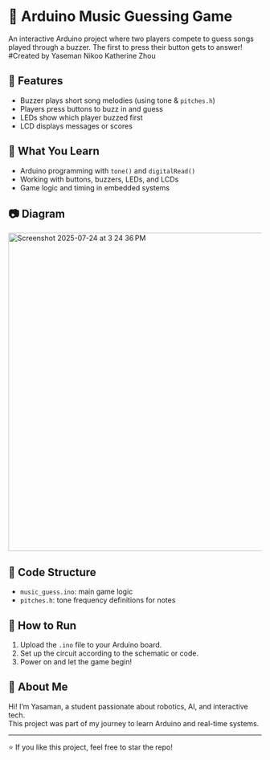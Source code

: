 # 🎵 Arduino Music Guessing Game

An interactive Arduino project where two players compete to guess songs played through a buzzer. The first to press their button gets to answer!
#Created by 
Yaseman Nikoo
Katherine Zhou

## 🔧 Features
- Buzzer plays short song melodies (using tone & `pitches.h`)
- Players press buttons to buzz in and guess
- LEDs show which player buzzed first
- LCD displays messages or scores 

## 🧠 What You Learn
- Arduino programming with `tone()` and `digitalRead()`
- Working with buttons, buzzers, LEDs, and LCDs
- Game logic and timing in embedded systems

## 📷 Diagram
<img width="529" height="634" alt="Screenshot 2025-07-24 at 3 24 36 PM" src="https://github.com/user-attachments/assets/4bac3149-b65e-4221-9db4-b2f303c67363" />


## 📄 Code Structure
- `music_guess.ino`: main game logic
- `pitches.h`: tone frequency definitions for notes

## 🚀 How to Run
1. Upload the `.ino` file to your Arduino board.
2. Set up the circuit according to the schematic or code.
3. Power on and let the game begin!

## 🙋 About Me
Hi! I’m Yasaman, a student passionate about robotics, AI, and interactive tech.  
This project was part of my journey to learn Arduino and real-time systems.

---

⭐️ If you like this project, feel free to star the repo!
